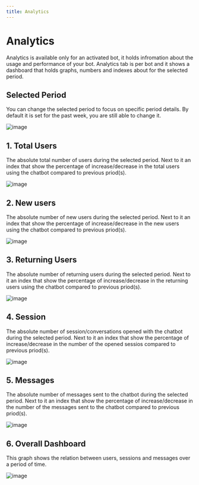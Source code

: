 ```yaml
---
title: Analytics
---
```


# Analytics
Analytics is available only for an activated bot, it holds infromation about the usage and performance of your bot. Analytics tab is per bot and it shows a dashboard that holds graphs, numbers and indexes about for the selected period.

## Selected Period
You can change the selected period to focus on specific period details. By default it is set for the past week, you are still able to change it.

![image](https://user-images.githubusercontent.com/89806971/200643231-a993f171-f18a-4add-9733-83d0fcbe91db.png)

## 1. Total Users
The absolute total number of users during the selected period. Next to it an index that show the percentage of increase/decrease in the total users using the chatbot compared to previous priod(s).

![image](https://user-images.githubusercontent.com/89806971/200643380-3970d933-14db-4eb3-83a5-353ffa3d8b35.png)


## 2. New users
The absolute number of new users during the selected period. Next to it an index that show the percentage of increase/decrease in the new users using the chatbot compared to previous priod(s).

![image](https://user-images.githubusercontent.com/89806971/200643772-ba754e92-dc28-4350-beca-d451c93e1e61.png)


## 3. Returning Users
The absolute number of returning users during the selected period. Next to it an index that show the percentage of increase/decrease in the returning users using the chatbot compared to previous priod(s).

![image](https://user-images.githubusercontent.com/89806971/200643897-de31f33b-fd46-40fb-96c8-6b6173a24f80.png)


## 4. Session
The absolute number of session/conversations opened with the chatbot during the selected period. Next to it an index that show the percentage of increase/decrease in the number of the opened sessios compared to previous priod(s).

![image](https://user-images.githubusercontent.com/89806971/200644081-69cb0278-a349-4660-833a-6726e3e0ce20.png)


## 5. Messages
The absolute number of messages sent to the chatbot during the selected period. Next to it an index that show the percentage of increase/decrease in the number of the messages sent to the chatbot compared to previous priod(s).

![image](https://user-images.githubusercontent.com/89806971/200644188-f6722343-be9b-4c08-85e8-5b308c12e5fb.png)


## 6. Overall Dashboard
This graph shows the relation between users, sessions and messages over a period of time.

![image](https://user-images.githubusercontent.com/89806971/200644327-ac860fd8-0d49-4002-812b-e8e5cec4ac66.png)
